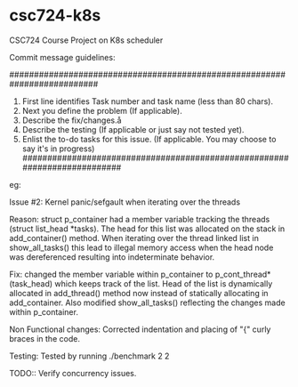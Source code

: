 # csc724-k8s
CSC724 Course Project on K8s scheduler



Commit message guidelines:

##########################################################################
1. First line identifies Task number and task name (less than 80 chars).
2. Next you define the problem (If applicable).
3. Describe the fix/changes.å
4. Describe the testing (If applicable or just say not tested yet).
5. Enlist the to-do tasks for this issue. (If applicable. You may choose
to say it's in progress)
##########################################################################

eg:

Issue #2: Kernel panic/sefgault when iterating over the threads

Reason: struct p_container had a member variable tracking the threads
(struct list_head *tasks). The head for this list was allocated on
the stack in add_container() method.
When iterating over the thread linked list in show_all_tasks() this
lead to illegal memory access when the head node was dereferenced
resulting into indeterminate behavior.

Fix: changed the member variable within p_container to
p_cont_thread*  (task_head) which keeps track of the list.
Head of the list is dynamically allocated in add_thread() method now
instead of statically allocating in add_container.
Also modified show_all_tasks() reflecting the changes made within p_container.

Non Functional changes:
Corrected indentation and placing of "{" curly braces in the code.

Testing:
Tested by running ./benchmark 2 2

TODO:: Verify concurrency issues.
